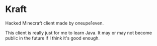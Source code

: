 Kraft
=====

Hacked Minecraft client made by oneupe1even.

This client is really just for me to learn Java. It may or may not become public in the future if I think it's good enough.
